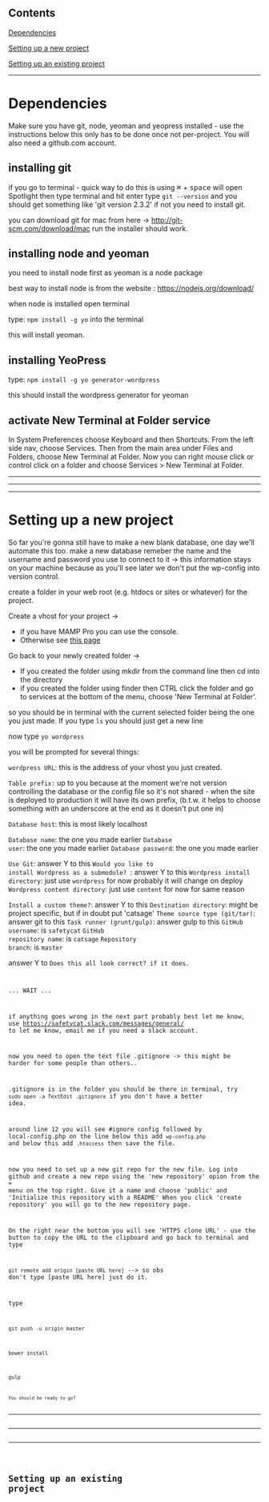 ## Contents 
[Dependencies](#dep) 

[Setting up a new project](#id1)  

[Setting up an existing project](#id2)  

------
<a id="dep"></a>
# Dependencies
Make sure you have git, node, yeoman and yeopress installed - use the instructions below this only has to be done once not per-project. You will also need a github.com account.

## installing git
if you go to terminal - quick way to do this is using <kbd>⌘</kbd> + <kbd>space</kbd> will open Spotlight then type terminal and hit enter type <code>git --version</code> and you should get something like 'git version 2.3.2' if not you need to install git.

you can download git for mac from here -> http://git-scm.com/download/mac run the installer should work. 

## installing node and yeoman
you need to install node first as yeoman is a node package

best way to install node is from the website : https://nodejs.org/download/

when node is installed open terminal

type: 
    <code>npm install -g yo</code>
into the terminal

this will install yeoman.

## installing YeoPress
type:
    <code>npm install -g yo generator-wordpress</code>
    
this should install the wordpress generator for yeoman

## activate New Terminal at Folder service
In System Preferences choose Keyboard and then Shortcuts. From the left side nav, choose Services. Then from the main area under Files and Folders, choose New Terminal at Folder. Now you can right mouse click or control click on a folder and choose Services > New Terminal at Folder. 

---------
---------
---------

<a id="id1"></a>
# Setting up a new project
So far you're gonna still have to make a new blank database, one day we'll automate this too. make a new database remeber the name and the username and password you use to connect to it -> this information stays on your machine because as you'll see later we don't put the wp-config into version control.

create a folder in your web root (e.g. htdocs or sites or whatever) for the project. 

Create a vhost for your project -> 
* if you have MAMP Pro you can use the console.
* Otherwise see [this page](http://foundationphp.com/tutorials/vhosts_mamp.php) 

Go back to your newly created folder ->
* If you created the folder using mkdir from the command line then cd into the directory
* if you created the folder using finder then  CTRL click the folder and go to services at the bottom of the menu, choose 'New Terminal at Folder'.

so you should be in terminal with the current selected folder being the one you just made. If you type <code>ls</code> you should just get a new line

now type <code>yo wordpress</code>

you will be prompted for several things:

<code>wordpress URL</code>: this is the address of your vhost you just created.

<code>Table prefix:</code> up to you because at the moment we're not version controlling the database or the config file so it's not shared - when the site is deployed to production it will have its own prefix, (b.t.w. it helps to choose something with an underscore at the end as it doesn't put one in)

<code>Database host</code>: this is most likely localhost

<code>Database name</code>: the one you made earlier
<code>Database user</code>: the one you made earlier
<code>Database password</code>: the one you made earlier

<code>Use Git</code>: answer Y to this
<code>Would you like to install Wordpress as a submodule? </code>: answer Y to this
<code>Wordpress install directory</code>: just use <code>wordpress</code> for now probably it will change on deploy
<code>Wordpress content directory</code>: just use <code>content</code> for now for same reason

<code>Install a custom theme?</code>: answer Y to this
<code>Destination directory</code>: might be project specific, but if in doubt put 'catsage'
<code>Theme source type (git/tar)</code>: answer git to this
<code>Task runner (grunt/gulp)</code>: answer gulp to this
<code>GitHub username</code>: is <code>safetycat</code>
<code>GitHub repository name</code>: is <code>catsage</code>
<code>Repository branch</code>: is <code>master</code>

answer Y to <code>Does this all look correct? if it does.

... WAIT ...

if anything goes wrong in the next part probably best let me know, use https://safetycat.slack.com/messages/general/ to let me know, email me if you need a slack account.

now you need to open the text file .gitignore -> this might be harder for some people than others.. 

.gitignore is in the folder you should be there in terminal, try <code>sudo open -a TextEdit .gitignore</code> if you don't have a better idea.

around line 12 you will see #ignore config followed by local-config.php on the line below this add <code>wp-config.php</code> and below this add <code>.htaccess</code> then save the file.

now you need to set up a new git repo for the new file. Log into github and create a new repo using the 'new repository' opion from the + menu on the top right. Give it a name and choose 'public' and 'Initialize this repository with a README' When you click 'create repository' you will go to the new repository page.

On the right near the bottom you will see 'HTTPS clone URL' - use the button to copy the URL to the clipboard and go back to terminal and type

<code>git remote add origin [paste URL here]</code> --> so obs don't type [paste URL here] just do it.

type

<code>git push -u origin master</code>

<code>bower install</code>

<code>gulp<code>

You should be ready to go?

---------
---------
---------

<a id="id2"></a>
# Setting up an existing project

